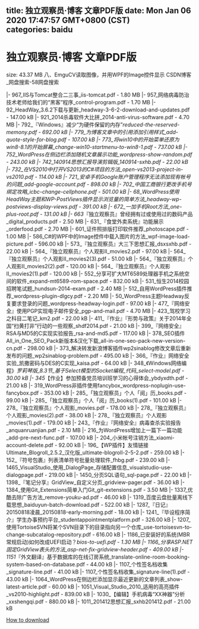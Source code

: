 
title: 独立观察员·博客 文章PDF版
date: Mon Jan 06 2020 17:47:57 GMT+0800 (CST)    
categories: baidu
---

# 独立观察员·博客 文章PDF版
size: 43.37 MB
 八、EmguCV读取图像，并用WPF的Image控件显示 CSDN博客_网盘搜索-58网盘搜索
 
|- 967_IIS与Tomcat整合二三事_iis-tomcat.pdf - 1.80 MB
|- 957_网络病毒防治技术老师给我们的“黑客”程序_control-program.pdf - 1.70 MB
|- 92_HeadWay_3.6.2下载与更新_headway-3-6-2-download-and-updates.pdf - 147.00 kB
|- 921_2014杀毒软件大比拼_2014-anti-virus-software.pdf - 4.70 MB
|- 792_『Windows』减少“为硬件保留的内存”_reduced-the-reserved-memony.pdf - 692.00 kB
|- 779_为博客文章中的引用添加引用样式_add-quote-style-for-blog.pdf - 107.00 kB
|- 773_将win10中的开始菜单还原为win8-8.1的开始屏幕_change-win10-startmenu-to-win8-1.pdf - 737.00 kB
|- 752_WordPress在侧边栏添加随机文章展示功能_wordpress-show-random.pdf - 243.00 kB
|- 742_140914思想汇报导演剪辑版_140914-sxhb.pdf - 22.00 kB
|- 732_在VS2010中打开VS2013的C#项目的方法_open-vs2013-project-in-vs2010.pdf - 114.00 kB
|- 721_安卓手机Google账户管理程序无法添加现有帐号的问题_add-google-account.pdf - 898.00 kB
|- 702_中国工商银行更改手机号绑定攻略_icbc-change-cellphone.pdf - 501.00 kB
|- 68_WordPress使用HeadWay主题和WP-PostViews插件显示浏览量的简单方法_headway-wp-postviews-display-views.pdf - 391.00 kB
|- 672_一加手机Root方法_one-plus-root.pdf - 131.00 kB
|- 663_『独立观察员』曾经拥有过或使用过的数码产品_digital_products.pdf - 2.50 MB
|- 631_『食堂外卖系统』功能展示_orderfood.pdf - 2.70 MB
|- 601_证件照排版打印软件推荐_photoscape.pdf - 1.00 MB
|- 586_C#的WPF中的Image控件中载入图片的方法_wpf-image-load-picture.pdf - 596.00 kB
|- 573_『独立观察员』大三下思想汇报_dsxsxhb.pdf - 22.00 kB
|- 564_『独立观察员』个人观影Ⅱ_movies2.pdf - 97.00 kB
|- 564_『独立观察员』个人观影Ⅱ_movies2(3).pdf - 51.00 kB
|- 564_『独立观察员』个人观影Ⅱ_movies2(2).pdf - 120.00 kB
|- 564_『独立观察员』个人观影Ⅱ_movies2(1).pdf - 120.00 kB
|- 552_分享可扩大MT6589处理器手机之系统空间的软件_expand-mt6589-rom-space.pdf - 832.00 kB
|- 531_恒生2014校园招聘笔试题_hundsun-2014-exam.pdf - 2.40 MB
|- 512_自用WordPress插件推荐_wordpress-plugin-dlgcy.pdf - 2.20 MB
|- 50_WordPress主题Headway反复要求登录的问题_wordpress-headway-login.pdf - 97.00 kB
|- 477_『网络安全』使用PGP实现电子邮件安全_pgp-and-mail.pdf - 4.70 MB
|- 423_驾校学习之科目二笔记_km2.pdf - 22.00 kB
|- 411_『作业』『形势与政策』关于2014年全国“扫黄打非”行动的一些观察_shdf2014.pdf - 21.00 kB
|- 399_『网络安全』RSA与MD5的C实现实验报告_rsa-and-md5.pdf - 117.00 kB
|- 378_SEO插件All_in_One_SEO_Pack新版本&汉化下载_all-in-one-seo-pack-new-version-cn.pdf - 298.00 kB
|- 373_解决转发新浪博客插件wp2sinablog修改文章后重新发布的问题_wp2sinablog-problem.pdf - 495.00 kB
|- 366_『作业』网络安全实验_凯撒密码与DES的C实现_kaisa.pdf - 64.00 kB
|- 348_《Windows网络编程》_罗莉琴版_8.3节_基于Select模型的Socket编程_代码_select-model.pdf - 30.00 kB
|- 345_【作业】参加预备党员培训班学习的心得体会_ybdyxdth.pdf - 21.00 kB
|- 319_WordPress非插件使用fancybox_wordpress-noplugin-use-fancybox.pdf - 353.00 kB
|- 285_「独立观察员」个人「阅」历_books.pdf - 99.00 kB
|- 285_「独立观察员」个人「阅」历_books(1).pdf - 101.00 kB
|- 278_『独立观察员』个人观影_movies.pdf - 178.00 kB
|- 278_『独立观察员』个人观影_movies(2).pdf - 38.00 kB
|- 278_『独立观察员』个人观影_movies(1).pdf - 179.00 kB
|- 243_『作业』『网络安全』病毒查杀实验报告_anquanruanjian.pdf - 2.10 MB
|- 216_为WordPress增加上一篇下一篇功能_add-pre-next-func.pdf - 107.00 kB
|- 204_小米帐号注销方法_xiaomi-account-delete.pdf - 92.00 kB
|- 196_【WP插件】友情链接Ultimate_Blogroll_2.5.2_汉化版_ultimate-blogroll-2-5-2.pdf - 259.00 kB
|- 152_『符号包裹』列表清单符号批量处理软件_fhbg.pdf - 239.00 kB
|- 1465_VisualStudio_使用_DialogPage_存储配置信息_visualstudio-use-dialogpage.pdf - 219.00 kB
|- 1450_分页SQL语句_sql-page.pdf - 22.00 kB
|- 1398_『笔记分享』GridView_自定义分页_gridview-pager.pdf - 36.00 kB
|- 1384_使用Git_Extensions简单入门Git_git-extensions.pdf - 3.50 MB
|- 1337_优酷去除广告方法_remove-youku-ad.pdf - 46.00 kB
|- 1319_百度云盘批量离线下载思想_baiduyun-batch-download.pdf - 522.00 kB
|- 1287_『日记』20150818凌晨_20150818-early-morning.pdf - 18.00 kB
|- 1241_『毕设程序简介』学生办事预约平台_studentappointmentplatform.pdf - 326.00 kB
|- 1207_使用TortoiseSVN将某个SVN目录下的目录指向另一个仓库_use-tortoisesvn-to-change-subcatalog-repository.pdf - 616.00 kB
|- 1186_已安装好的系统(MBR常规启动)如何改成UEFI启动？_bios-to-uefi.pdf - 1.30 MB
|- 1166_分享ASP.NET固定GridView表头的方法_asp-net-fix-gridview-header.pdf - 409.00 kB
|- 1151_『外文翻译』基于数据库的在线订房系统_translate-online-room-booking-system-based-on-database.pdf - 44.00 kB
|- 1107_个性签名档收集_signature-line.pdf - 41.00 kB
|- 1107_个性签名档收集_signature-line(1).pdf - 43.00 kB
|- 1064_WordPress在侧边栏添加显示最近更新的文章列表_show-latest-article.pdf - 60.00 kB
|- 1051_Visual_Studio_2010_适用的高亮插件_vs2010-highlight.pdf - 839.00 kB
|- 1030_【编辑】手机病毒“XX神器”分析_xxshengqi.pdf - 880.00 kB
|- 1011_201412思想汇报_sxhb201412.pdf - 21.00 kB

[How to download](https://bpcam.bemobtrk.com/go/2ceec3aa-1ca2-46d6-b9ff-aaa5c184517c?jno=4049)